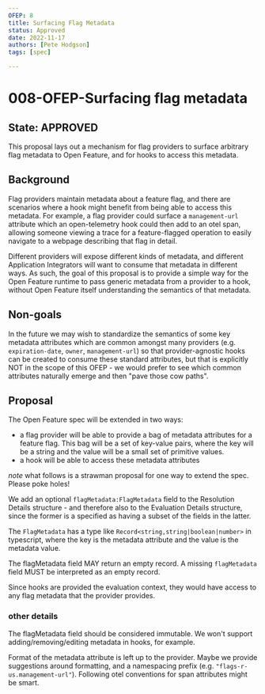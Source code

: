 ```yaml
---
OFEP: 8
title: Surfacing Flag Metadata
status: Approved
date: 2022-11-17
authors: [Pete Hodgson]
tags: [spec]

---
```

# 008-OFEP-Surfacing flag metadata

## State: APPROVED
This proposal lays out a mechanism for flag providers to surface arbitrary flag metadata to Open Feature, and for hooks to access this metadata.


## Background

Flag providers maintain metadata about a feature flag, and there are scenarios where a hook might benefit from being able to access this metadata. For example, a flag provider could surface a `management-url` attribute which an open-telemetry hook could then add to an otel span, allowing someone viewing a trace for a feature-flagged operation to easily navigate to a webpage describing that flag in detail.

Different providers will expose different kinds of metadata, and different Application Integrators will want to consume that metadata in different ways. As such, the goal of this proposal is to provide a simple way for the Open Feature runtime to pass generic metadata from a provider to a hook, without Open Feature itself understanding the semantics of that metadata.

## Non-goals

In the future we may wish to standardize the semantics of some key metadata attributes which are common amongst many providers (e.g. `expiration-date`, `owner`, `management-url`) so that provider-agnostic hooks can be created to consume these standard attributes, but that is explicitly NOT in the scope of this OFEP - we would prefer to see which common attributes naturally emerge and then "pave those cow paths".

## Proposal

The Open Feature spec will be extended in two ways:
- a flag provider will be able to provide a bag of metadata attributes for a feature flag. This bag will be a set of key-value pairs, where the key will be a string and the value will be a small set of primitive values.
- a hook will be able to access these metadata attributes

*note* what follows is a strawman proposal for one way to extend the spec. Please poke holes!

We add an optional `flagMetadata:FlagMetadata` field to the Resolution Details structure - and therefore also to the Evaluation Details structure, since the former is a specified as having a subset of the fields in the latter.

The `FlagMetadata` has a type like `Record<string,string|boolean|number>` in typescript, where the key is the metadata attribute and the value is the metadata value.

The flagMetadata field MAY return an empty record. A missing `flagMetadata` field MUST be interpreted as an empty record.

Since hooks are provided the evaluation context, they would have access to any flag metadata that the provider provides.

### other details

The flagMetadata field should be considered immutable. We won't support adding/removing/editing metadata in hooks, for example.

Format of the metadata attribute is left up to the provider. Maybe we provide suggestions around formatting, and a namespacing prefix (e.g. `"flags-r-us.management-url"`). Following otel conventions for span attributes might be smart.
